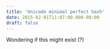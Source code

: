 ```yaml
---
title: 'Unicode minimal perfect hash'
date: 2015-02-01T11:07:00.000-08:00
draft: false
---
```


Wondering if this might exist (?)